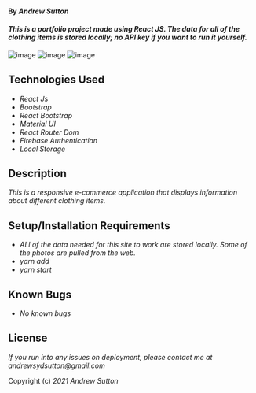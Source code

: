 #### By _**Andrew Sutton**_

#### _This is a portfolio project made using React JS. The data for all of the clothing items is stored locally; no API key if you want to run it yourself._

![image](https://user-images.githubusercontent.com/83406605/154992299-9901dfef-9a55-47d7-9c57-ea0afd9c7483.png)
![image](https://user-images.githubusercontent.com/83406605/154992409-3e1d4786-ebf0-40b5-8d45-ad0150dbd403.png)
![image](https://user-images.githubusercontent.com/83406605/154992463-c991602f-d20f-4f1a-add6-909b200f3c79.png)


## Technologies Used

* _React Js_
* _Bootstrap_
* _React Bootstrap_
* _Material UI_
* _React Router Dom_
* _Firebase Authentication_
* _Local Storage_

## Description

_This is a responsive e-commerce application that displays information about different clothing items._

## Setup/Installation Requirements

* _ALl of the data needed for this site to work are stored locally. Some of the photos are pulled from the web._
* _yarn add_
* _yarn start_

## Known Bugs

* _No known bugs_

## License

_If you run into any issues on deployment, please contact me at andrewsydsutton@gmail.com_

Copyright (c) _2021_ _Andrew Sutton_
